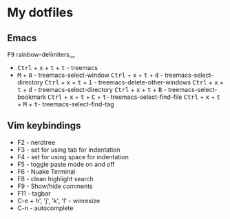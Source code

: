 # My dotfiles

## Emacs
<kbd>F9</kbd> rainbow-delimiters__
- <kbd>Ctrl</kbd> + <kbd>x</kbd> + <kbd>t</kbd> + <kbd>t</kbd> - treemacs
- <kbd>M</kbd> + <kbd>0</kbd> - treemacs-select-window
<kbd>Ctrl</kbd> + <kbd>x</kbd> + <kbd>t</kbd> + <kbd>d</kbd> - treemacs-select-directory
<kbd>Ctrl</kbd> + <kbd>x</kbd> + <kbd>t</kbd> + <kbd>1</kbd> - treemacs-delete-other-windows
<kbd>Ctrl</kbd> + <kbd>x</kbd> + <kbd>t</kbd> + <kbd>d</kbd> - treemacs-select-directory
<kbd>Ctrl</kbd> + <kbd>x</kbd> + <kbd>t</kbd> + <kbd>B</kbd> - treemacs-select-bookmark
<kbd>Ctrl</kbd> + <kbd>x</kbd> + <kbd>t</kbd> + <kbd>C</kbd> + <kbd>t</kbd>- treemacs-select-find-file
<kbd>Ctrl</kbd> + <kbd>x</kbd> + <kbd>t</kbd> + <kbd>M</kbd> + <kbd>t</kbd>- treemacs-select-find-tag

## Vim keybindings

* F2 - nerdtree
* F3 - set for using tab for indentation
* F4 - set for using space for indentation
* F5 - toggle paste mode on and off
* F6 - Nuake Terminal
* F8 - clean highlight search
* F9 - Show/hide comments
* F11 - tagbar
* C-e + h', 'j', 'k', 'l'  - winresize
* C-n - autocomplete


